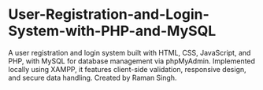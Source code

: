 # User-Registration-and-Login-System-with-PHP-and-MySQL
A user registration and login system built with HTML, CSS, JavaScript, and PHP, with MySQL for database management via phpMyAdmin. Implemented locally using XAMPP, it features client-side validation, responsive design, and secure data handling. Created by Raman Singh.
